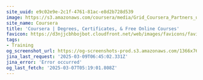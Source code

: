 ```yaml
---
site_uuid: e9c02e9e-2c1f-4761-81ac-e8d2b728d539
image: https://s3.amazonaws.com/coursera/media/Grid_Coursera_Partners_updated.png
site_name: Coursera
title: 'Coursera | Degrees, Certificates, & Free Online Courses'
favicon: https://d3njjcbhbojbot.cloudfront.net/web/images/favicons/favicon-v2-194x194.png
tags:
- Training
og_screenshot_url: https://og-screenshots-prod.s3.amazonaws.com/1366x768/80/false/10722b3ea7e90c7605cee925546ed5a1210887c850b8ca41552a255d4c3704c7.jpeg
jina_last_request: '2025-03-09T06:45:02.331Z'
jina_error: 'Error occurred'
og_last_fetch: '2025-03-07T05:19:01.808Z'
---
```


